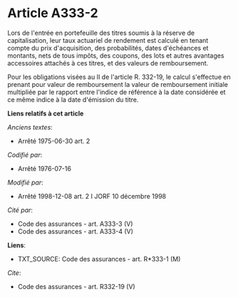 # Article A333-2

Lors de l'entrée en portefeuille des titres soumis à la réserve de capitalisation, leur taux actuariel de rendement est
calculé en tenant compte du prix d'acquisition, des probabilités, dates d'échéances et montants, nets de tous impôts, des
coupons, des lots et autres avantages accessoires attachés à ces titres, et des valeurs de remboursement. 

Pour les obligations visées au II de l'article R. 332-19, le calcul s'effectue en prenant pour valeur de remboursement la
valeur de remboursement initiale multipliée par le rapport entre l'indice de référence à la date considérée et ce même indice
à la date d'émission du titre.

**Liens relatifs à cet article**

_Anciens textes_:

  - Arrêté 1975-06-30 art. 2

_Codifié par_:

  - Arrêté 1976-07-16

_Modifié par_:

  - Arrêté 1998-12-08 art. 2 I JORF 10 décembre 1998

_Cité par_:

  - Code des assurances - art. A333-3 (V)
  - Code des assurances - art. A333-4 (V)

**Liens**:

  - TXT_SOURCE: Code des assurances - art. R*333-1 (M)

_Cite_:

  - Code des assurances - art. R332-19 (V)
